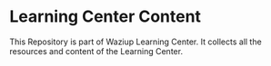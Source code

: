 # Learning Center Content

This Repository is part of Waziup Learning Center. It collects all the resources and content of the Learning Center.

